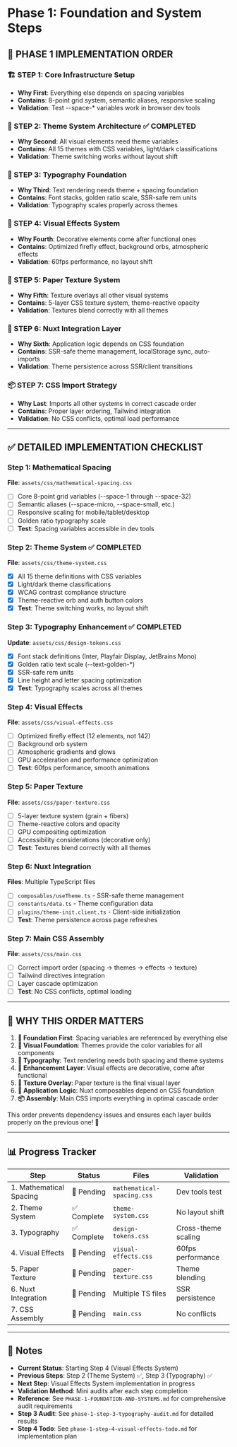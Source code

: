 # Phase 1: Foundation and System Steps

## 🎯 PHASE 1 IMPLEMENTATION ORDER

### 🏗️ STEP 1: Core Infrastructure Setup
- **Why First**: Everything else depends on spacing variables
- **Contains**: 8-point grid system, semantic aliases, responsive scaling
- **Validation**: Test --space-* variables work in browser dev tools

### 🎨 STEP 2: Theme System Architecture ✅ COMPLETED
- **Why Second**: All visual elements need theme variables
- **Contains**: All 15 themes with CSS variables, light/dark classifications
- **Validation**: Theme switching works without layout shift

### 📝 STEP 3: Typography Foundation
- **Why Third**: Text rendering needs theme + spacing foundation
- **Contains**: Font stacks, golden ratio scale, SSR-safe rem units
- **Validation**: Typography scales properly across themes

### 🎇 STEP 4: Visual Effects System
- **Why Fourth**: Decorative elements come after functional ones
- **Contains**: Optimized firefly effect, background orbs, atmospheric effects
- **Validation**: 60fps performance, no layout shift

### 📜 STEP 5: Paper Texture System
- **Why Fifth**: Texture overlays all other visual systems
- **Contains**: 5-layer CSS texture system, theme-reactive opacity
- **Validation**: Textures blend correctly with all themes

### 🔧 STEP 6: Nuxt Integration Layer
- **Why Sixth**: Application logic depends on CSS foundation
- **Contains**: SSR-safe theme management, localStorage sync, auto-imports
- **Validation**: Theme persistence across SSR/client transitions

### 📦 STEP 7: CSS Import Strategy
- **Why Last**: Imports all other systems in correct cascade order
- **Contains**: Proper layer ordering, Tailwind integration
- **Validation**: No CSS conflicts, optimal load performance

---

## ✅ DETAILED IMPLEMENTATION CHECKLIST

### Step 1: Mathematical Spacing
**File**: `assets/css/mathematical-spacing.css`
- [ ] Core 8-point grid variables (--space-1 through --space-32)
- [ ] Semantic aliases (--space-micro, --space-small, etc.)
- [ ] Responsive scaling for mobile/tablet/desktop
- [ ] Golden ratio typography scale
- [ ] **Test**: Spacing variables accessible in dev tools

### Step 2: Theme System ✅ COMPLETED
**File**: `assets/css/theme-system.css`
- [x] All 15 theme definitions with CSS variables
- [x] Light/dark theme classifications
- [x] WCAG contrast compliance structure
- [x] Theme-reactive orb and auth button colors
- [x] **Test**: Theme switching works, no layout shift

### Step 3: Typography Enhancement ✅ COMPLETED
**Update**: `assets/css/design-tokens.css`
- [x] Font stack definitions (Inter, Playfair Display, JetBrains Mono)
- [x] Golden ratio text scale (--text-golden-*)
- [x] SSR-safe rem units
- [x] Line height and letter spacing optimization
- [x] **Test**: Typography scales across all themes

### Step 4: Visual Effects
**File**: `assets/css/visual-effects.css`
- [ ] Optimized firefly effect (12 elements, not 142)
- [ ] Background orb system
- [ ] Atmospheric gradients and glows
- [ ] GPU acceleration and performance optimization
- [ ] **Test**: 60fps performance, smooth animations

### Step 5: Paper Texture
**File**: `assets/css/paper-texture.css`
- [ ] 5-layer texture system (grain + fibers)
- [ ] Theme-reactive colors and opacity
- [ ] GPU compositing optimization
- [ ] Accessibility considerations (decorative only)
- [ ] **Test**: Textures blend correctly with all themes

### Step 6: Nuxt Integration
**Files**: Multiple TypeScript files
- [ ] `composables/useTheme.ts` - SSR-safe theme management
- [ ] `constants/data.ts` - Theme configuration data
- [ ] `plugins/theme-init.client.ts` - Client-side initialization
- [ ] **Test**: Theme persistence across page refreshes

### Step 7: Main CSS Assembly
**File**: `assets/css/main.css`
- [ ] Correct import order (spacing → themes → effects → texture)
- [ ] Tailwind directives integration
- [ ] Layer cascade optimization
- [ ] **Test**: No CSS conflicts, optimal loading

---

## 🚀 WHY THIS ORDER MATTERS

1. **📐 Foundation First**: Spacing variables are referenced by everything else
2. **🎨 Visual Foundation**: Themes provide the color variables for all components
3. **📝 Typography**: Text rendering needs both spacing and theme systems
4. **🎇 Enhancement Layer**: Visual effects are decorative, come after functional
5. **📜 Texture Overlay**: Paper texture is the final visual layer
6. **🔧 Application Logic**: Nuxt composables depend on CSS foundation
7. **📦 Assembly**: Main CSS imports everything in optimal cascade order

This order prevents dependency issues and ensures each layer builds properly on the previous one! 🎯

---

## 📊 Progress Tracker

| Step | Status | Files | Validation |
|------|--------|--------|------------|
| 1. Mathematical Spacing | 🔲 Pending | `mathematical-spacing.css` | Dev tools test |
| 2. Theme System | ✅ Complete | `theme-system.css` | No layout shift |
| 3. Typography | ✅ Complete | `design-tokens.css` | Cross-theme scaling |
| 4. Visual Effects | 🔲 Pending | `visual-effects.css` | 60fps performance |
| 5. Paper Texture | 🔲 Pending | `paper-texture.css` | Theme blending |
| 6. Nuxt Integration | 🔲 Pending | Multiple TS files | SSR persistence |
| 7. CSS Assembly | 🔲 Pending | `main.css` | No conflicts |

---

## 📝 Notes

- **Current Status**: Starting Step 4 (Visual Effects System)
- **Previous Steps**: Step 2 (Theme System) ✅, Step 3 (Typography) ✅
- **Next Step**: Visual Effects System implementation in progress
- **Validation Method**: Mini audits after each step completion
- **Reference**: See `PHASE-1-FOUNDATION-AND-SYSTEMS.md` for comprehensive audit requirements
- **Step 3 Audit**: See `phase-1-step-3-typography-audit.md` for detailed results
- **Step 4 Todo**: See `phase-1-step-4-visual-effects-todo.md` for implementation plan